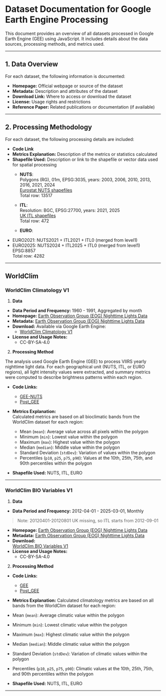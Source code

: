 # Dataset Documentation for Google Earth Engine Processing

This document provides an overview of all datasets processed in Google Earth Engine (GEE) using JavaScript. It includes details about the data sources, processing methods, and metrics used.

---

## 1. Data Overview

For each dataset, the following information is documented:

- **Homepage:** Official webpage or source of the dataset  
- **Metadata:** Description and attributes of the dataset  
- **Download Link:** Where to access or download the dataset  
- **License:** Usage rights and restrictions  
- **Reference Paper:** Related publications or documentation (if available)  

---

## 2. Processing Methodology

For each dataset, the following processing details are included:

- **Code Link**  
- **Metrics Explanation:** Description of the metrics or statistics calculated  
- **Shapefile Used:** Description or link to the shapefile or vector data used for spatial processing  
    - **NUTS**:  
Polygons (RG), 01m, EPSG:3035, years: 2003, 2006, 2010, 2013, 2016, 2021, 2024  
[Eurostat NUTS shapefiles](https://ec.europa.eu/eurostat/web/gisco/geodata/statistical-units/territorial-units-statistics)  
Total row: 13517   
    
    - **ITL**:  
Resolution: BGC, EPSG:27700, years: 2021, 2025  
[UK ITL shapefiles](https://www.data.gov.uk/search?q=International+Territorial+)  
Total row: 472   

    - **EURO**:  
- EURO2021: NUTS2021 + ITL2021 + ITL0 (merged from level1)  
- EURO2025: NUTS2024 + ITL2025 + ITL0 (merged from level1)  
EPSG:8857   
Total row: 4282  

---

## WorldClim

### WorldClim Climatology V1

1. **Data**  
- **Data Period and Frequency:** 1960 - 1991, Aggregated by month  
- **Homepage:** [Earth Observation Group (EOG) Nighttime Lights Data](https://eogdata.mines.edu/products/vnl/)  
- **Metadata:** [Earth Observation Group (EOG) Nighttime Lights Data](https://eogdata.mines.edu/products/vnl/)  
- **Download:** Available via Google Earth Engine:  
  - [WorldClim Climatology V1](https://developers.google.com/earth-engine/datasets/catalog/WORLDCLIM_V1_MONTHLY)  
- **License and Usage Notes:**  
  - CC-BY-SA-4.0
     
2. **Processing Method**

The analysis used Google Earth Engine (GEE) to process VIIRS yearly nighttime light data. For each geographical unit (NUTS, ITL, or EURO regions), all light intensity values were extracted, and summary metrics were computed to describe brightness patterns within each region.

- **Code Links:**  
  - [GEE-NUTS](https://github.com/OxfordDemSci/Mapineq/blob/204-gee-sub-night-time-light/src/data-wrangling/GEE/NTL/VIIR_Annual_NUTS.js)  
  - [Post_GEE](https://github.com/OxfordDemSci/Mapineq/blob/204-gee-sub-night-time-light/src/data-wrangling/GEE/NTL/NTL_post_GEE.ipynb)  
- **Metrics Explanation:**  
Calculated metrics are based on all bioclimatic bands from the WorldClim dataset for each region:  
    - Mean (`mean`): Average value across all pixels within the polygon  
    - Minimum (`min`): Lowest value within the polygon  
    - Maximum (`max`): Highest value within the polygon  
    - Median (`median`): Middle value within the polygon  
    - Standard Deviation (`stdDev`): Variation of values within the polygon  
    - Percentiles (`p10`, `p25`, `p75`, `p90`): Values at the 10th, 25th, 75th, and 90th percentiles within the polygon  

- **Shapefile Used:** NUTS, ITL, EURO  

---

### WorldClim BIO Variables V1

1. **Data**  
- **Data Period and Frequency:** 2012-04-01 - 2025-03-01, Monthly  
> Note: 20120401-20120801 UK missing, so ITL starts from 2012-09-01  
- **Homepage:** [Earth Observation Group (EOG) Nighttime Lights Data](https://eogdata.mines.edu/products/vnl/)  
- **Metadata:** [Earth Observation Group (EOG) Nighttime Lights Data](https://eogdata.mines.edu/products/vnl/)  
- **Download:**  
  [WorldClim BIO Variables V1](https://developers.google.com/earth-engine/datasets/catalog/WORLDCLIM_V1_BIO)  
- **License and Usage Notes:**  
  - CC-BY-SA-4.0
                                                                            
2. **Processing Method**  
- **Code Links:**  
  - [GEE](https://github.com/OxfordDemSci/Mapineq/blob/204-gee-sub-night-time-light/src/data-wrangling/GEE/NTL/VIIR_Monthly_NUTS.js)  
  - [Post_GEE](https://github.com/OxfordDemSci/Mapineq/blob/204-gee-sub-night-time-light/src/data-wrangling/GEE/NTL/NTL_post_GEE.ipynb)  
- **Metrics Explanation:** 
Calculated climatology metrics are based on all bands from the WorldClim dataset for each region:  
- Mean (`mean`): Average climatic value within the polygon  
- Minimum (`min`): Lowest climatic value within the polygon  
- Maximum (`max`): Highest climatic value within the polygon  
- Median (`median`): Middle climatic value within the polygon  
- Standard Deviation (`stdDev`): Variation of climatic values within the polygon  
- Percentiles (`p10`, `p25`, `p75`, `p90`): Climatic values at the 10th, 25th, 75th, and 90th percentiles within the polygon  

- **Shapefile Used:** NUTS, ITL, EURO  

---